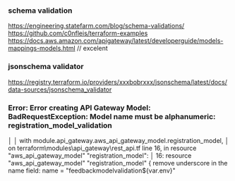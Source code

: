 ### schema validation
https://engineering.statefarm.com/blog/schema-validations/
https://github.com/c0nfleis/terraform-examples
https://docs.aws.amazon.com/apigateway/latest/developerguide/models-mappings-models.html        // excelent


### jsonschema validator
https://registry.terraform.io/providers/xxxbobrxxx/jsonschema/latest/docs/data-sources/jsonschema_validator

### Error: Error creating API Gateway Model: BadRequestException: Model name must be alphanumeric: registration_model_validation
│
│   with module.api_gateway.aws_api_gateway_model.registration_model,
│   on terraform\modules\api_gateway\rest_api.tf line 16, in resource "aws_api_gateway_model" "registration_model":
│   16: resource "aws_api_gateway_model" "registration_model" {
remove underscore in the name field:
  name         = "feedbackmodelvalidation${var.env}"